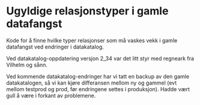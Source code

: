 # Ugyldige relasjonstyper i gamle datafangst

Kode for å finne hvilke typer relasjonser som må vaskes vekk i gamle datafangst ved endringer i datakatalog. 

Ved datakatalog-oppdatering versjon 2_34 var det litt styr med regneark fra Vilhelm og sånn. 

Ved kommende datakatalog-endringer har vi tatt en backup av den gamle datakatalogen, så vi kan kjøre differansen mellom ny og gammel
(evt mellom testprod og prod, før endringene settes i produksjon). Hadde vært gull å være i forkant av problemene. 

